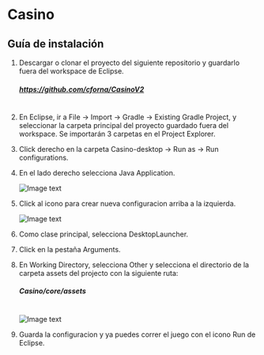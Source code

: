 # Casino
## Guía de instalación

1) Descargar o clonar el proyecto del siguiente repositorio y guardarlo fuera del workspace de Eclipse.
   ##### https://github.com/cforna/CasinoV2 
#
2) En Eclipse, ir a File -> Import -> Gradle -> Existing Gradle Project, y seleccionar la carpeta principal del proyecto guardado fuera del workspace. Se importarán 3 carpetas en el Project Explorer.

3) Click derecho en la carpeta Casino-desktop -> Run as -> Run configurations.

4) En el lado derecho selecciona Java Application.

    ![Image text](https://libgdx.com/assets/images/dev/eclipse/3.png)
   
5) Click al icono para crear nueva configuracion arriba a la izquierda. 

    ![Image text](https://libgdx.com/assets/images/dev/eclipse/0.png)
    
6) Como clase principal, selecciona DesktopLauncher.

7) Click en la pestaña Arguments.

8) En Working Directory, selecciona Other y selecciona el directorio de la carpeta assets del projecto con la siguiente ruta: 
    ##### Casino/core/assets
    #
    #
    ![Image text](https://libgdx.com/assets/images/dev/eclipse/1.png)
    
9) Guarda la configuracion y ya puedes correr el juego con el icono Run de Eclipse.